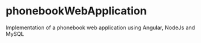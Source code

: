 # phonebookWebApplication
Implementation of a phonebook web application using Angular, NodeJs and MySQL
